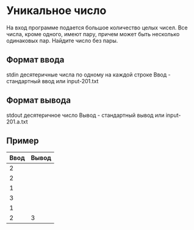 # Уникальное число
На вход программе подается большое количество целых чисел. Все числа, кроме одного, имеют пару, причем может быть несколько одинаковых пар. Найдите число без пары.

## Формат ввода
stdin десятеричные числа по одному на каждой строке
Ввод - стандартный ввод или input-201.txt

## Формат вывода
stdout десятеричное число
Вывод - стандартный вывод или input-201.a.txt

## Пример
| Ввод | Вывод |
|------|-------|
| 2    |       |
| 2    |       |
| 1    |       |
| 3    |       |
| 1    |       |
| 2    | 3     |
